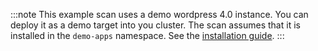 :::note
This example scan uses a demo wordpress 4.0 instance.
You can deploy it as a demo target into you cluster. The scan assumes that it is installed in the `demo-apps` namespace.
See the [installation guide](/docs/getting-started/installation#install-some-demo-targets).
:::
